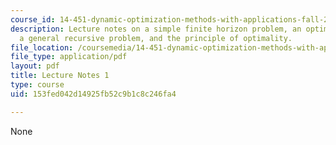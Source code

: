 ```yaml
---
course_id: 14-451-dynamic-optimization-methods-with-applications-fall-2009
description: Lecture notes on a simple finite horizon problem, an optimal saving problem,
  a general recursive problem, and the principle of optimality.
file_location: /coursemedia/14-451-dynamic-optimization-methods-with-applications-fall-2009/153fed042d14925fb52c9b1c8c246fa4_MIT14_451F09_lec01.pdf
file_type: application/pdf
layout: pdf
title: Lecture Notes 1
type: course
uid: 153fed042d14925fb52c9b1c8c246fa4

---
```

None